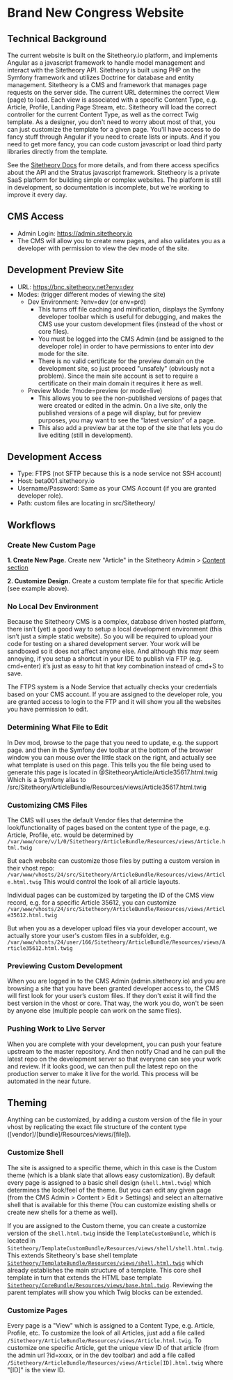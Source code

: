 # Brand New Congress Website

## Technical Background

The current website is built on the Sitetheory.io platform, and implements Angular as a javascript framework to
handle model management and interact with the Sitetheory API. Sitetheory is built using PHP on the Symfony framework and
utilizes Doctrine for database and entity management. Sitetheory is a CMS and framework that manages page requests on
the server side. The current URL determines the correct View (page) to load. Each view is associated with a specific
Content Type, e.g. Article, Profile, Landing Page Stream, etc. Sitetheory will load the correct controller for the
current Content Type, as well as the correct Twig template. As a designer, you don't need to worry about most of that,
you can just customize the template for a given page. You'll have access to do fancy stuff through Angular if you need
to create lists or inputs. And if you need to get more fancy, you can code custom javascript or load third party
libraries directly from the template.

See the [Sitetheory Docs](http://docs.sitetheory.io/index.html) for more details, and from there access specifics about the API
and the Stratus javascript framework. Sitetheory is a private SaaS platform for building simple or complex websites. The platform is still in development, so documentation is incomplete, but we're working to improve it every day.


## CMS Access

- Admin Login: https://admin.sitetheory.io
- The CMS will allow you to create new pages, and also validates you as a developer with permission to view the dev mode of the site.


## Development Preview Site

- URL: https://bnc.sitetheory.net?env=dev
- Modes: (trigger different modes of viewing the site)
    - Dev Environment: ?env=dev (or env=prd)
        - This turns off file caching and minification, displays the Symfony developer toolbar which is useful for debugging, and makes the CMS use your custom development files (instead of the vhost or core files).
        - You must be logged into the CMS Admin (and be assigned to the developer role) in order to have permissions to enter into dev mode for the site.
        - There is no valid certificate for the preview domain on the development site, so just proceed "unsafely" (obviously not a problem). Since the main site account is set to require a certificate on their main domain it requires it here as well.
    - Preview Mode: ?mode=preview (or mode=live)
        - This allows you to see the non-published versions of pages that were created or edited in the admin. On a live site, only the published versions of a page will display, but for preview purposes, you may want to see the “latest version” of a page. 
        - This also add a preview bar at the top of the site that lets you do live editing (still in development).


## Development Access

- Type: FTPS (not SFTP because this is a node service not SSH account)
- Host: beta001.sitetheory.io
- Username/Password: Same as your CMS Account (if you are granted developer role).
- Path: custom files are locating in src/Sitetheory/


## Workflows

### Create New Custom Page

**1. Create New Page.** Create new "Article" in the Sitetheory Admin > [Content section](https://admin.sitetheory.io/Content)

**2. Customize Design.** Create a custom template file for that specific Article (see example above).


### No Local Dev Environment

Because the Sitetheory CMS is a complex, database driven hosted platform, there isn’t (yet) a good way to setup a local development environment (this isn’t just a simple static website). So you will be required to upload your code for testing on a shared development server. Your work will be sandboxed so it does not affect anyone else. And although this may seem annoying, if you setup a shortcut in your IDE to publish via FTP (e.g. cmd+enter) it’s just as easy to hit that key combination instead of cmd+S to save.

The FTPS system is a Node Service that actually checks your credentials based on your CMS account. If you are assigned to the developer role, you are granted access to login to the FTP and it will show you all the websites you have permission to edit. 


### Determining What File to Edit

In Dev mod, browse to the page that you need to update, e.g. the support page. and then in the Symfony dev toolbar at the bottom of the browser window you can mouse over the little stack on the right, and actually see what template is used on this page. This tells you the file being used to generate this page is located in @SitetheoryArticle/Article35617.html.twig
Which is a Symfony alias to /src/Sitetheory/ArticleBundle/Resources/views/Article35617.html.twig


### Customizing CMS Files

The CMS will uses the default Vendor files that determine the look/functionality of pages based on the content type of the page, e.g. Article, Profile, etc. would be determined by `/var/www/core/v/1/0/Sitetheory/ArticleBundle/Resources/views/Article.html.twig`

But each website can customize those files by putting a custom version in their vhost repo:
`/var/www/vhosts/24/src/Sitetheory/ArticleBundle/Resources/views/Article.html.twig` This would control the look of all article layouts.

Individual pages can be customized by targeting the ID of the CMS view record, e.g. for a specific Article 35612, you can customize  `/var/www/vhosts/24/src/Sitetheory/ArticleBundle/Resources/views/Article35612.html.twig`

But when you as a developer upload files via your developer account, we actually store your user's custom files in a subfolder, e.g. `/var/www/vhosts/24/user/166/Sitetheory/ArticleBundle/Resources/views/Article35612.html.twig`


### Previewing Custom Development

When you are logged in to the CMS Admin (admin.sitetheory.io) and you are browsing a site that you have been granted developer access to, the CMS will first look for your user’s custom files. If they don't exist it will find the best version in the vhost or core. That way, the work you do, won't be seen by anyone else (multiple people can work on the same files).


### Pushing Work to Live Server

When you are complete with your development, you can push your feature upstream to the master repository. And then notify Chad and he can pull the latest repo on the development server so that everyone can see your work and review. If it looks good, we can then pull the latest repo on the production server to make it live for the world. This process will be automated in the near future.


## Theming

Anything can be customized, by adding a custom version of the file in your vhost by replicating the exact file structure
of the content type ([vendor]/[bundle]/Resources/views/[file]).


### Customize Shell

The site is assigned to a specific theme, which in this case is the Custom theme (which is a blank slate that allows
easy customization). By default every page is assigned to a basic shell design (`shell.html.twig`) which determines the
look/feel of the theme. But you can edit any given page (from the CMS Admin > Content > Edit > Settings) and select an
alternative shell that is available for this theme (You can customize existing shells or create new shells for a theme
as well).

If you are assigned to the Custom theme, you can create a customize version of the `shell.html.twig` inside the
`TemplateCustomBundle`, which is located in `Sitetheory/TemplateCustomBundle/Resources/views/shell/shell.html.twig`.
This extends Sitetheory's base shell template
[`Sitetheory/TemplateBundle/Resources/views/shell.html.twig`](https://github.com/gutensite/Sitetheory/blob/1.0/src/Sitetheory/TemplateBundle/Resources/views/shell.html.twig) which already establishes the main structure of a
template. This core shell template in turn that extends the HTML base template
[`Sitetheory/CoreBundle/Resources/views/base.html.twig`](https://github.com/gutensite/Sitetheory/blob/1.0/src/Sitetheory/CoreBundle/Resources/views/base.html.twig). Reviewing the parent templates will show you which Twig blocks can be extended.


### Customize Pages

Every page is a "View" which is assigned to a Content Type, e.g. Article, Profile, etc. To customize the look of all Articles, just add a file called `/Sitetheory/ArticleBundle/Resources/views/Article.html.twig`. To customize one specific
Article, get the unique view ID of that article (from the admin url ?id=xxxx, or in the dev toolbar) and add a file
called `/Sitetheory/ArticleBundle/Resources/views/Article[ID].html.twig` where "[ID]" is the view ID.